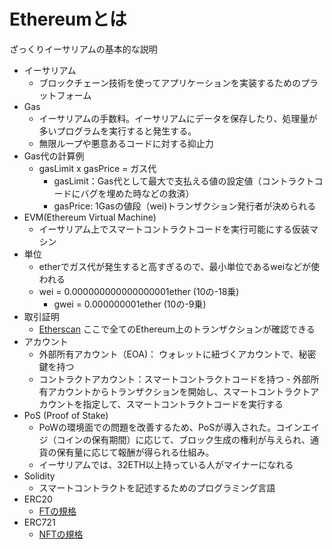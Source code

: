 # Ethereumとは
ざっくりイーサリアムの基本的な説明

- イーサリアム
  - ブロックチェーン技術を使ってアプリケーションを実装するためのプラットフォーム
- Gas
  - イーサリアムの手数料。イーサリアムにデータを保存したり、処理量が多いプログラムを実行すると発生する。
  - 無限ループや悪意あるコードに対する抑止力
- Gas代の計算例
  - gasLimit x gasPrice = ガス代
    - gasLimit：Gas代として最大で支払える値の設定値（コントラクトコードにバグを埋めた時などの救済）
    - gasPrice: 1Gasの値段（wei)トランザクション発行者が決められる
- EVM(Ethereum Virtual Machine)
	- イーサリアム上でスマートコントラクトコードを実行可能にする仮装マシン
- 単位
	- etherでガス代が発生すると高すぎるので、最小単位であるweiなどが使われる
  	- wei = 0.000000000000000001ether (10の-18乗)
		- gwei = 0.000000001ether (10の-9乗)
- 取引証明
	- [Etherscan](https://etherscan.io/) ここで全てのEthereum上のトランザクションが確認できる
- アカウント
    - 外部所有アカウント（EOA)： ウォレットに紐づくアカウントで、秘密鍵を持つ
    - コントラクトアカウント：スマートコントラクトコードを持つ
			- 外部所有アカウントからトランザクションを開始し、スマートコントラクトアカウントを指定して、スマートコントラクトコードを実行する
- PoS (Proof of Stake)
	- PoWの環境面での問題を改善するため、PoSが導入された。コインエイジ（コインの保有期間）に応じて、ブロック生成の権利が与えられ、通貨の保有量に応じて報酬が得られる仕組み。
	- イーサリアムでは、32ETH以上持っている人がマイナーになれる
- Solidity
	- スマートコントラクトを記述するためのプログラミング言語
- ERC20
	- [FTの規格](https://eips.ethereum.org/EIPS/eip-20)
- ERC721
	- [NFTの規格](https://eips.ethereum.org/EIPS/eip-721)